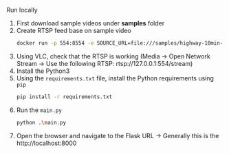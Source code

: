 Run locally

1. First download sample videos under **samples** folder
1. Create RTSP feed base on sample video
    ```bash
    docker run -p 554:8554 -e SOURCE_URL=file:///samples/highway-10min-640x480-1.mp4 -v C:\\Users\\fcabrera\\Downloads\\samples:/samples -d --restart=always kerberos/virtual-rtsp:1.0.6
    ```
1. Using VLC, check that the RTSP is working (Media -> Open Network Stream -> Use the following RTSP: rtsp://127.0.0.1:554/stream)
1. Install the Python3
1. Using the `requirements.txt` file, install the Python requirements using `pip`
    ```bash
    pip install -r requirements.txt
    ```
1. Run the `main.py`
    ```bash
    python .\main.py
    ```
1. Open the browser and navigate to the Flask URL -> Generally this is the http://localhost:8000